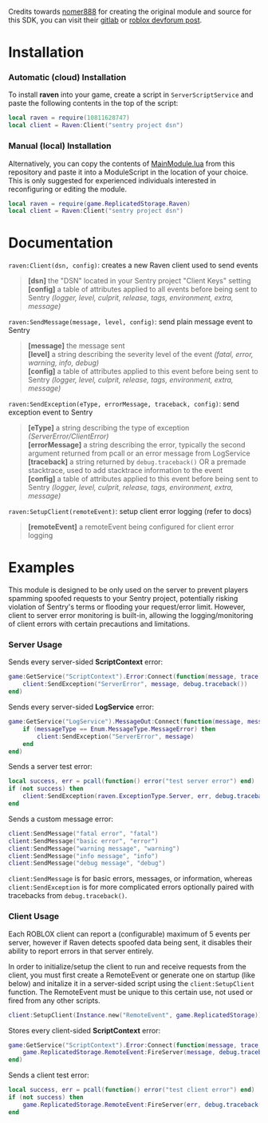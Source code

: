 Credits towards [nomer888](https://devforum.roblox.com/u/nomer888) for creating the original module and source for this SDK, you can visit their [gitlab](https://gitlab.com/nomer/rbxlua-raven) or [roblox devforum post](https://devforum.roblox.com/t/error-tracking-with-sentry-on-roblox/49751).

# Installation

### Automatic (cloud) Installation

To install **raven** into your game, create a script in `ServerScriptService` and paste the following contents in the top of the script:

```lua
local raven = require(10811628747)
local client = Raven:Client("sentry project dsn")
```

### Manual (local) Installation

Alternatively, you can copy the contents of [MainModule.lua](https://github.com/jtmaveryk/raven/blob/1.2/MainModule.lua) from this repository and paste it into a ModuleScript in the location of your choice. This is only suggested for experienced individuals interested in reconfiguring or editing the module.

```lua
local raven = require(game.ReplicatedStorage.Raven)
local client = Raven:Client("sentry project dsn")
```

# Documentation

`raven:Client(dsn, config)`: creates a new Raven client used to send events <br>
> **[dsn]** the "DSN" located in your Sentry project "Client Keys" setting <br>
> **[config]** a table of attributes applied to all events before being sent to Sentry *(logger, level, culprit, release, tags, environment, extra, message)*

`raven:SendMessage(message, level, config)`: send plain message event to Sentry
> **[message]** the message sent <br>
> **[level]** a string describing the severity level of the event *(fatal, error, warning, info, debug)* <br>
> **[config]** a table of attributes applied to this event before being sent to Sentry *(logger, level, culprit, release, tags, environment, extra, message)*

`raven:SendException(eType, errorMessage, traceback, config)`: send exception event to Sentry
> **[eType]** a string describing the type of exception *(ServerError/ClientError)* <br>
> **[errorMessage]** a string describing the error, typically the second argument returned from pcall or an error message from LogService <br>
> **[traceback]** a string returned by `debug.traceback()` OR a premade stacktrace, used to add stacktrace information to the event <br>
> **[config]** a table of attributes applied to this event before being sent to Sentry *(logger, level, culprit, release, tags, environment, extra, message)*

`raven:SetupClient(remoteEvent)`: setup client error logging (refer to docs)
> **[remoteEvent]** a remoteEvent being configured for client error logging


# Examples

This module is designed to be only used on the server to prevent players spamming spoofed requests to your Sentry project, potentially risking violation of Sentry's terms or flooding your request/error limit. However, client to server error monitoring is built-in, allowing the logging/monitoring of client errors with certain precautions and limitations.

### Server Usage

Sends every server-sided **ScriptContext** error:
```lua
game:GetService("ScriptContext").Error:Connect(function(message, trace, script)
	client:SendException("ServerError", message, debug.traceback())
end)
```

Sends every server-sided **LogService** error:
```lua
game:GetService("LogService").MessageOut:Connect(function(message, messageType)
	if (messageType == Enum.MessageType.MessageError) then
		client:SendException("ServerError", message)
	end
end)
```

Sends a server test error:
```lua
local success, err = pcall(function() error("test server error") end)
if (not success) then
	client:SendException(raven.ExceptionType.Server, err, debug.traceback())
end
```

Sends a custom message error:
```lua
client:SendMessage("fatal error", "fatal")
client:SendMessage("basic error", "error")
client:SendMessage("warning message", "warning")
client:SendMessage("info message", "info")
client:SendMessage("debug message", "debug")
```

`client:SendMessage` is for basic errors, messages, or information, whereas `client:SendException` is for more complicated errors optionally paired with tracebacks from `debug.traceback()`.

### Client Usage

Each ROBLOX client can report a (configurable) maximum of 5 events per server, however if Raven detects spoofed data being sent, it disables their ability to report errors in that server entirely.

In order to initialize/setup the client to run and receive requests from the client, you must first create a RemoteEvent or generate one on startup (like below) and initalize it in a server-sided script using the `client:SetupClient` function. The RemoteEvent must be unique to this certain use, not used or fired from any other scripts.
```lua
client:SetupClient(Instance.new("RemoteEvent", game.ReplicatedStorage))
```

Stores every client-sided **ScriptContext** error:
```lua
game:GetService("ScriptContext").Error:Connect(function(message, trace, script)
	game.ReplicatedStorage.RemoteEvent:FireServer(message, debug.traceback())
end)
```

Sends a client test error:
```lua
local success, err = pcall(function() error("test client error") end)
if (not success) then
	game.ReplicatedStorage.RemoteEvent:FireServer(err, debug.traceback())
end
```
